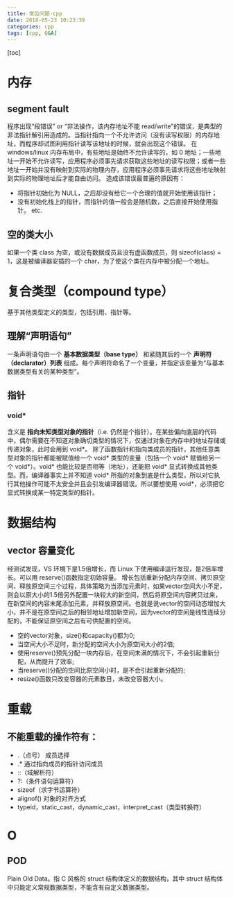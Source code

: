 ```yaml
---
title: 常见问题-cpp
date: 2018-05-23 10:23:39
categories: cpp
tags: [cpp, Q&A]
---
```

[toc]
# 内存

## segment fault
程序出现“段错误” or “非法操作，该内存地址不能 read/write”的错误，是典型的非法指针解引用造成的。当指针指向一个不允许访问（没有读写权限）的内存地址，而程序却试图利用指针读写该地址的时候，就会出现这个错误。
在 windows/linux 内存布局中，有些地址是始终不允许读写的，如 0 地址；一些地址一开始不允许读写，应用程序必须事先请求获取这些地址的读写权限；或者一些地址一开始并没有映射到实际的物理内存，应用程序必须事先请求将这些地址映射到实际的物理地址后才能自由访问。
造成该错误最普遍的原因有：
* 将指针初始化为 NULL，之后却没有给它一个合理的值就开始使用该指针；
* 没有初始化栈上的指针，而指针的值一般会是随机数，之后直接开始使用指针。
etc.

## 空的类大小
如果一个类 class 为空，或没有数据成员且没有虚函数成员，则 sizeof(class) = 1，这是被编译器安插的一个 char，为了使这个类在内存中被分配一个地址。 

# 复合类型（compound type）
基于其他类型定义的类型，包括引用、指针等。

## 理解“声明语句”
一条声明语句由一个 **基本数据类型（base type）** 和紧随其后的一个 **声明符（declarator）列表** 组成。每个声明符命名了一个变量，并指定该变量为“与基本数据类型有关的某种类型”。

## 指针

### void*
含义是 **指向未知类型对象的指针**（i.e. 仍然是个指针）。在某些偏向底层的代码中，偶尔需要在不知道对象确切类型的情况下，仅通过对象在内存中的地址存储或传递对象，此时会用到 void*。
除了函数指针和指向类成员的指针，其他任意类型对象的指针都能被赋值给一个 void* 类型的变量（包括一个 void* 赋值给另一个 void*）。void* 也能比较是否相等（地址），还能把 void* 显式转换成其他类型。而，编译器事实上并不知道 void* 所指的对象到底是什么类型，所以对它执行其他操作可能不太安全并且会引发编译器错误。所以要想使用 void*，必须把它显式转换成某一特定类型的指针。


# 数据结构

## vector 容量变化
经测试发现，VS 环境下是1.5倍增长，而 Linux 下使用编译运行发现，是2倍率增长。可以用 reserve()函数指定初始容量。
增长包括重新分配内存空间、拷贝原空间、释放原空间三个过程，具体策略为当添加元素时，如果vector空间大小不足，则会以原大小的1.5倍另外配置一块较大的新空间，然后将原空间内容拷贝过来，在新空间的内容末尾添加元素，并释放原空间。也就是说vector的空间动态增加大小，并不是在原空间之后的相邻地址增加新空间，因为vector的空间是线性连续分配的，不能保证原空间之后有可供配置的空间。
* 空的vector对象，size()和capacity()都为0;
* 当空间大小不足时，新分配的空间大小为原空间大小的2倍;
* 使用reserve()预先分配一块内存后，在空间未满的情况下，不会引起重新分配，从而提升了效率;
* 当reserve()分配的空间比原空间小时，是不会引起重新分配的;
* resize()函数只改变容器的元素数目，未改变容器大小。

# 重载
## 不能重载的操作符有：
* .（点号）  成员选择
* .*  通过指向成员的指针访问成员
* ::（域解析符）  
* ?:（条件语句运算符）  
* sizeof（求字节运算符）
* alignof()  对象的对齐方式
* typeid，static_cast，dynamic_cast，interpret_cast（类型转换符）

# O
## POD
Plain Old Data。指 C 风格的 struct 结构体定义的数据结构，其中 struct 结构体中只能定义常规数据类型，不能含有自定义数据类型。